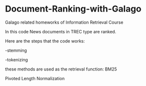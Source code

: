 # Document-Ranking-with-Galago
Galago related homeworks of Information Retrieval Course

In this code News documents in TREC type are ranked.

Here are the steps that the code works:

-stemming

-tokenizing


these methods are used as the retrieval function:
BM25

Pivoted Length Normalization


